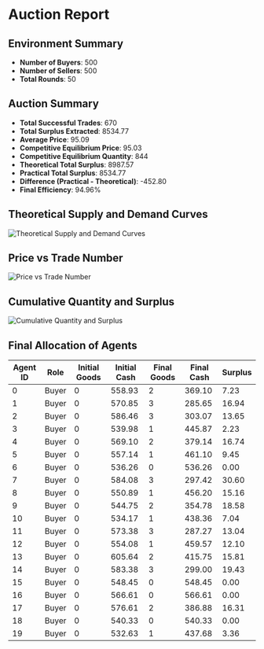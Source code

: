 
# Auction Report

## Environment Summary
- **Number of Buyers**: 500
- **Number of Sellers**: 500
- **Total Rounds**: 50

## Auction Summary
- **Total Successful Trades**: 670
- **Total Surplus Extracted**: 8534.77
- **Average Price**: 95.09
- **Competitive Equilibrium Price**: 95.03
- **Competitive Equilibrium Quantity**: 844
- **Theoretical Total Surplus**: 8987.57
- **Practical Total Surplus**: 8534.77
- **Difference (Practical - Theoretical)**: -452.80
- **Final Efficiency**: 94.96%


## Theoretical Supply and Demand Curves

![Theoretical Supply and Demand Curves](./equilibrium_supply_demand.png)

## Price vs Trade Number

![Price vs Trade Number](./price_vs_trade.png)

## Cumulative Quantity and Surplus

![Cumulative Quantity and Surplus](./cumulative_quantity_surplus.png)

## Final Allocation of Agents

| Agent ID | Role   | Initial Goods | Initial Cash | Final Goods | Final Cash | Surplus |
|----------|--------|---------------|--------------|-------------|------------|---------|
| 0 | Buyer | 0 | 558.93 | 2 | 369.10 | 7.23 |
| 1 | Buyer | 0 | 570.85 | 3 | 285.65 | 16.94 |
| 2 | Buyer | 0 | 586.46 | 3 | 303.07 | 13.65 |
| 3 | Buyer | 0 | 539.98 | 1 | 445.87 | 2.23 |
| 4 | Buyer | 0 | 569.10 | 2 | 379.14 | 16.74 |
| 5 | Buyer | 0 | 557.14 | 1 | 461.10 | 9.45 |
| 6 | Buyer | 0 | 536.26 | 0 | 536.26 | 0.00 |
| 7 | Buyer | 0 | 584.08 | 3 | 297.42 | 30.60 |
| 8 | Buyer | 0 | 550.89 | 1 | 456.20 | 15.16 |
| 9 | Buyer | 0 | 544.75 | 2 | 354.78 | 18.58 |
| 10 | Buyer | 0 | 534.17 | 1 | 438.36 | 7.04 |
| 11 | Buyer | 0 | 573.38 | 3 | 287.27 | 13.04 |
| 12 | Buyer | 0 | 554.08 | 1 | 459.57 | 12.10 |
| 13 | Buyer | 0 | 605.64 | 2 | 415.75 | 15.81 |
| 14 | Buyer | 0 | 583.38 | 3 | 299.00 | 19.43 |
| 15 | Buyer | 0 | 548.45 | 0 | 548.45 | 0.00 |
| 16 | Buyer | 0 | 566.61 | 0 | 566.61 | 0.00 |
| 17 | Buyer | 0 | 576.61 | 2 | 386.88 | 16.31 |
| 18 | Buyer | 0 | 540.33 | 0 | 540.33 | 0.00 |
| 19 | Buyer | 0 | 532.63 | 1 | 437.68 | 3.36 |